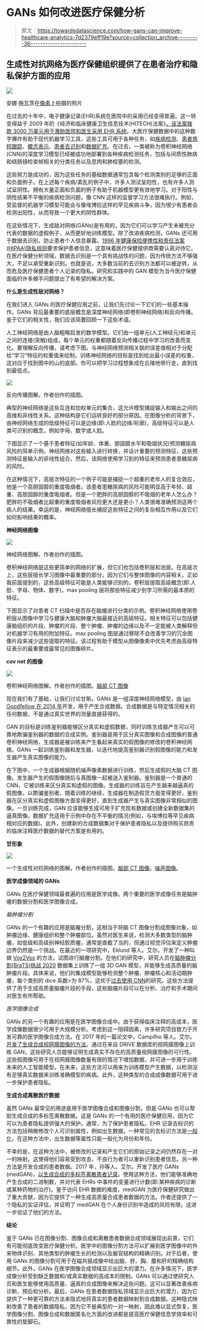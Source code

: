 # GANs 如何改进医疗保健分析

> 原文：<https://towardsdatascience.com/how-gans-can-improve-healthcare-analytics-7d2379eff19e?source=collection_archive---------36----------------------->

## 生成性对抗网络为医疗保健组织提供了在患者治疗和隐私保护方面的应用

![](img/0fd7a191a2db5fd82fcd9a9cb80e45a9.png)

安娜·施瓦茨在[像素](https://www.pexels.com/photo/people-woman-technology-doctor-4226264/)上拍摄的照片

在过去的十年中，电子健康记录(EHR)系统在医院中的采用已经变得普遍。这一转变得益于 2009 年的《经济和临床健康卫生信息技术(HITECH)法案》[，该法案拨款 3000 万美元用于激励医院和医生采用 EHR 系统](https://pubmed.ncbi.nlm.nih.gov/25581157/)。大医疗保健数据中的这种数字爆炸有助于现代机器学习工具，这些工具可用于各种任务，如[疾病检测](https://www.annualreviews.org/doi/abs/10.1146/annurev.bioeng.8.061505.095802)、[患者旅程跟踪](https://arxiv.org/pdf/2006.10516.pdf)、[概念表示](https://arxiv.org/pdf/1706.03446.pdf)、[患者去识别](https://arxiv.org/pdf/1706.03446.pdf)和[数据扩充](https://openreview.net/pdf?id=rkBBChjiG)。在过去，一类被称为卷积神经网络(CNN)的深度学习模型已经被成功地部署到各种疾病检测任务，包括与间质性肺病和结肠镜检查帧相关的分类任务以及息肉和肺栓塞的检测。

这些努力是成功的，因为这些任务的基础数据通常包含每个检测类别的足够的正面和负面例子。在上述每个疾病/紊乱的例子中，许多人测试呈阳性，也有许多人测试呈阴性。拥有大量正面和负面的例子有助于机器模型更有效地学习。对于阳性与阴性结果不平衡的疾病检测问题，像 CNN 这样的监督学习方法很难执行。例如，受监督的机器学习模型可能会与像埃博拉这样的罕见疾病斗争，因为很少有患者会检测出阳性，从而导致一个更大的阴性群体。

在这些情况下，生成敌对网络(GANs)是有用的，因为它们可以学习产生未被充分代表的数据的虚假例子，从而更好地训练模型。除了改进疾病检测，GANs 还可用于数据去识别，防止患者个人信息暴露。[1996 年健康保险便携性和责任法案(HIPAA)隐私规则](https://www.hhs.gov/hipaa/for-professionals/privacy/special-topics/de-identification/index.html)要求保护患者信息，这意味着医疗保健提供商需要认真对待它。在医疗保健分析领域，数据去识别是一个具有挑战性的问题，因为传统方法不够强大，不足以承受重新识别。也就是说，大多数当前的去识别方法都可以被逆转，从而危及医疗保健患者个人记录的隐私。研究和实践中的 GAN 模型为当今医疗保健面临的许多棘手问题提出了有希望的解决方案。

**什么是生成性敌对网络？**

在我们进入 GANs 的医疗保健应用之前，让我们先讨论一下它们的一些基本操作。GANs 背后最重要的底层概念是深度神经网络(即卷积神经网络)和反向传播。鉴于它们的相关性，我们应该简要回顾一下这些术语。

人工神经网络是由人脑粗略启发的数学模型。它们由一组单元(人工神经元)和单元之间的连接(突触)组成，每个单元的权重都随着反向传播过程中学习的改善而变化。要理解反向传播，请考虑下图。与神经网络预测相关联的误差值相对于分配给“学习”特征的权重值来绘制。训练神经网络的目标是找到给出最小误差的权重，这对应于找到图中的山的底部。你可以把学习过程想象成在丘陵地带行走，直到找到最低点。

![](img/7748938fbba6e08f1483400baaa7b1e3.png)

反向传播图解。作者创作的插图。

典型的神经网络是这些互连和加权单元的集合，这允许模型捕捉输入和输出之间的高维和非线性关系。这种结构是它们运转良好的部分原因。在图像分析的背景下，由神经网络生成的低级特征可以是边缘(即:人脸的边缘/轮廓)，高级特征可以是人类可识别的概念，例如字母、数字或人脸。

下图显示了一个基于患者特征(如年龄、体重、胆固醇水平和吸烟状况)预测糖尿病风险的简单示例。神经网络对这些输入进行转换，并设计重要的预测特征，这些预测特征是输入的非线性组合。然后，该网络使用学习到的特征来预测患者患糖尿病的风险。

在这种情况下，高层次特征的一个例子可能是捕捉一个超重的老年人的复合效应，他是一个高胆固醇的重度吸烟者。该患者患糖尿病的风险可能明显高于年轻、超重、高胆固醇的重度吸烟者。但是一个肥胖的高胆固醇的不吸烟的老年人怎么办？肥胖的不吸烟者比超重的重度吸烟者风险更大还是更小？人类很难准确预测这两个病人的结果。幸运的是，神经网络擅长捕捉这些特征之间的复杂相互作用以及它们如何影响结果的概率。

**神经网络图像**

![](img/ae1915fc0ff0d3f5cfb8cf67a239c262.png)

神经网络图解。作者创作的插图。

卷积神经网络是这些更简单的网络的扩展，但它们也包括卷积层和池层。在高层次上，这些层擅长学习图像中最重要的部分，因为它们与整体图像的内容相关。正如我前面提到的，这些高级特征可能是人类能够识别的。卷积层提取高级概念(即:人脸、字母、物体、数字)，max pooling 层将那些特征减少到学习所需的最本质的特征。

下图显示了对患者 CT 扫描中是否存在脑瘤进行分类的示例。卷积神经网络使用卷积层从图像中学习与健康大脑和肿瘤大脑最接近的高级特征。相关特征可以包括健康脑组织的片段、肿瘤的片段、整个肿瘤、肿瘤的边缘以及不一定能被人类解释但对机器学习有用的附加特征。max pooling 图层通过移除不会改善学习的冗余图像片段来减少这些提取的特征。该过程有助于模型从图像像素中优先考虑由高级特征表示的最重要或最常见的图像碎片。

**cov net 的图像**

![](img/77d42bd08b0ff50cdd92666a58319551.png)

卷积神经网络图解。作者创作的插图。[脑部 CT 图像](https://www.dreamstime.com/ct-scan-brain-computed-tomography-case-traffic-accident-image161174298)

现在我们有了基础，让我们讨论甘斯。GANs 是一组深度神经网络模型，由 [Ian Goodfellow 在 2014 年](https://arxiv.org/pdf/1406.2661.pdf)开发，用于产生合成数据。合成数据是与特定情况相关的任何数据，不是通过真实世界的测量直接获得的。

GAN 的目标是训练鉴别器能够区分真实和虚假数据，同时训练生成器产生可以可靠地欺骗鉴别器的数据的合成实例。鉴别器是用于区分真实图像和合成图像的普通卷积神经网络，生成器是被训练来产生看起来真实的假图像的修改的卷积神经网络。GANs 一起训练鉴别器和发生器，以迭代地提高鉴别器识别假图像的能力和发生器产生真实图像的能力。

在下图中，一个生成器根据随机噪声像素数据进行训练，然后生成假的大脑 CT 图像。发生器产生的假图像随后与真图像一起被送入鉴别器。鉴别器是一个普通的 CNN，它被训练来区分真实和虚假的图像。生成器的训练旨在产生越来越逼真的假图像，以欺骗鉴别者。随着训练的继续，生成器在制造假货方面变得更好，鉴别器在区分真实和虚假图像方面变得更好，直到生成器产生与真实图像非常相似的图像。一旦训练完成，GAN 应该能够生成可用于扩充现有数据或创建全新数据集的逼真图像。数据扩充适用于示例中存在不平衡的情况(例如，与埃博拉等罕见疾病相对应的数据)。此外，创建新的合成数据集对于保护患者隐私以及提供购买昂贵的临床注释医疗数据的替代方案是有用的。

**甘形象**

![](img/1b1e120d59efeb822b81d688196f9153.png)

一个生成性对抗网络的图解。作者创作的插图。[脑部 CT 图像](https://www.dreamstime.com/ct-scan-brain-computed-tomography-case-traffic-accident-image161174298)。[噪声图像](https://www.pexels.com/photo/man-in-brown-dress-shirt-sitting-beside-woman-in-white-long-sleeve-shirt-4842648/)。

**医学成像领域的 GANs**

GANs 在医疗保健领域最普遍的应用是医学成像。两个重要的医学成像任务是脑肿瘤的数据分割和医学图像合成。

*脑肿瘤分割*

GANs 的一个有趣的应用是脑瘤分割，这相当于将脑 CT 图像分割成图像对象，如肿瘤边缘、健康组织和整个肿瘤部位。虽然对医生来说，检测大多数类型的脑肿瘤，如低级和高级别神经胶质瘤，通常是直截了当的，但通过视觉评估来定义肿瘤边界仍然是一个挑战。在最近的一项研究中，Eklund 等人。艾尔。开发了一种叫做 [Vox2Vox](https://arxiv.org/pdf/2003.13653.pdf) 的方法，试图进行脑瘤分割。在他们的研究中，研究人员在[脑肿瘤分割(BraTS)挑战 2020](http://www.braintumorsegmentation.org/) 数据集上训练了一组 3D GAN 模型，并能够生成高质量的脑肿瘤片段。具体来说，他们的集成模型能够检测整个肿瘤、肿瘤核心和活动期肿瘤，每个类别的 dice 系数>为 87%，这优于[过去使用 CNN](https://reader.elsevier.com/reader/sd/pii/S187705091632587X?token=BFA3B42FD9859D7A3DCB5DB6B5E468339CC1330921D2678A25E779644A33C4070CE4229E4432675E199C2735004B1985)的研究。这些方法提供了用于生成高质量脑瘤片段的手段，这些脑瘤片段可以在分析、治疗和手术期间对医生有所帮助。

*医学图像合成*

GANs 的另一个有趣的应用是在医学图像合成中。由于获得临床注释的高成本，医学成像数据很少可用于大规模分析。考虑到这一阻碍因素，许多研究项目致力于开发可靠的医学图像合成方法。在 2017 年的一篇论文中，Campilho 等人。艾尔。[开发了生成合成视网膜图像的方法](https://arxiv.org/pdf/1701.08974v1.pdf)。通过在来自 DRIVE 数据库的视网膜图像上训练 GAN，这些研究人员能够证明生成真实不存在的高质量视网膜图像的可行性。这些假图像可用于在视网膜图像数量有限的情况下增加数据，并可进一步用于训练未来的人工智能模型。在未来，这些方法可以用来为训练模型产生数据，以检测没有足够真实数据来训练准确模型的疾病。此外，这种类型的合成成像数据可用于进一步保护患者隐私。

**生成合成离散医疗数据**

虽然 GANs 最常见的用途是用于医学图像合成和图像分割，但是 GANs 也可以帮助生成合成的多标签离散数据。这是 GANs 的一个有用的医疗保健应用，因为它可以为患者隐私提供强大的保护。通常，为了保护患者隐私，EHR 记录去标识的方法包括稍微修改个人可识别属性，例如出生数据。一种常见的去标识方法是[一般化](https://www.ncbi.nlm.nih.gov/pmc/articles/PMC3374547/)，在这种方法中，出生数据等属性只能一般化为月份和年份。

不幸的是，在这种方法中，被修改的记录和产生它们的原始记录之间仍然存在一对一的映射。这使得他们容易受到攻击，不良行为者可以重新识别患者信息。另一种方法是开发合成的患者数据。2017 年，孙等人。艾尔。开发了医疗 GANs (medGAN)，[以生成合成的多标签离散患者记录](http://proceedings.mlr.press/v68/choi17a/choi17a.pdf)。使用这种方法，他们能够准确地产生合成的二进制数，并对代表 EHRs 中事件的变量进行计数(即:某种疾病的诊断或某种药物的治疗)。鉴于访问 EHR 数据的难度，medGAN 为医疗保健研究做出了重大贡献，因为它提供了一种生成高质量合成患者数据的方法。作者还提供了一个隐私的实证评估，并证明了 medGAN 在个人身份识别中造成的风险有限，这进一步验证了他们的方法。

**结论**

鉴于 GANs 已在图像分割、图像合成和离散患者数据合成领域展现出前景，它们有可能彻底改变医疗保健分析。医学中的图像分割方法可以扩展到医学图像中的外来物体识别、其他类型的肿瘤生长的检测以及器官结构的精确识别。对于后者，使用 GANs 的图像分割可用于在磁共振成像中给出脑、肝、胸、腹和肝的精确结构细节。此外，GANs 在医学图像合成领域显示出巨大的潜力。在许多情况下，医学成像分析受到缺乏数据和/或真实数据的高成本的限制。GANs 可以通过使研究人员和医生能够使用高质量、逼真的合成图像来解决这些问题。这可以显著改善疾病诊断、预后和分析。最后，GANs 在患者数据隐私领域显示出巨大的潜力，因为它提供了一种更可靠的方法来隐式地将真实的患者数据映射到合成数据。这种隐式映射改善了患者的数据隐私，因为它不是典型的一对一映射，因此难以显式恢复。医学图像分割、图像合成和数据匿名化方面的改进都是提高医疗保健信息学效率和可靠性的垫脚石。